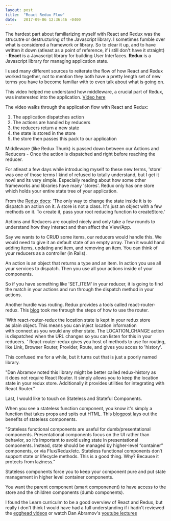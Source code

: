```yaml
---
layout: post
title:  "React Redux Flow"
date:   2017-09-06 12:36:46 -0400
---
```



The hardest part about familiarizing myself with React and Redux was the strucutre or destructuring of the Javascript library. I sometimes fumble over what is considered a framework or library. So to clear it up, and to have written it down (atleast as a point of reference, if i still don't have it straight) - **React** is a Javascript library for building User Interfaces. **Redux** is a Javascript library for managing application state. 

I used many different sources to reiterate the flow of how React and Redux worked together, not to mention they both have a pretty length set of new terms you have to become familiar with to even talk about what is going on.

This video helped me understand how middleware, a crucial part of Redux, was insterested into the application. [Video here](https://www.youtube.com/watch?v=AgO7YcJeBh4)

The video walks through the application flow with React and Redux:

1. The application dispatches action
2. The actions are handled by reducers
3. the reducers return a new state
4. the state is stored in the store
5. the store then passes this pack to our application

Middleware (like Redux Thunk) is passed down between our Actions and Reducers - Once the action is dispatched and right before reaching the reducer. 

For atleast a few days while introducing myself to these new terms, 'store' was one of those terms I kind of refused to totally understand, but I get it now! and its very simple. Especially reading about how some other frameworks and libraries have many 'stores'. Redux only has one store which holds your entire state tree of your application. 

From the [Redux docs](http://redux.js.org/docs/api/Store.html): 
'The only way to change the state inside it is to dispatch an action on it. A store is not a class. It's just an object with a few methods on it. To create it, pass your root reducing function to createStore.' 

Actions and Reducers are coupled nicely and only take a few rounds to understand how they interact and then affect the View/App. 

Say we wants to to CRUD some items, our reducers would handle this. We would need to give it an default state of an empty array. Then it would hand adding items, updating and item, and removing an item. You can think of your reducers as a controller (in Rails). 

An action is an object that returns a type and an item. In action you use all your services to dispatch. Then you use all your actions inside of your components. 

So if you have something like 'SET_ITEM' in your reducer, it is going to find the match in your actions and run through the dispatch method in your actions.

Another hurdle was routing. Redux provides a tools called react-router-redux. This [blog](https://blog.marvelapp.com/managing-the-url-in-a-redux-app/) took me through the steps of how to use the router. 

'With react-router-redux the location state is kept in your redux store as plain object. This means you can inject location information with connect as you would any other state. The LOCATION_CHANGE action is dispatched when the URL changes so you can listen for this in your reducers.
'
React-router-redux gives you host of methods to use for routing, like Link, Browser Router, Provider, Route, and gives you acces to 'history'.

This confused me for a while, but it turns out that is just a poorly named library. 

"Dan Abramov noted this library might be better called redux-history as it does not require React Router. It simply allows you to keep the location state in your redux store. Additionally it provides utilities for integrating with React Router."

Last, I would like to touch on Stateless and Stateful Components. 

When you see a stateless function component, you know it's simply a function that takes props and spits out HTML. This [blogpost](https://hackernoon.com/react-stateless-functional-components-nine-wins-you-might-have-overlooked-997b0d933dbc) lays out the benefits of stateless components.

"Stateless functional components are useful for dumb/presentational components. Presentational components focus on the UI rather than behavior, so it’s important to avoid using state in presentational components. Instead, state should be managed by higher-level “container” components, or via Flux/Redux/etc. Stateless functional components don’t support state or lifecycle methods. This is a good thing. Why? Because it protects from laziness."

Stateless components force you to keep your component pure and put state management in higher level container components.

You want the parent component (smart componenent) to have access to the store and the children components (dumb components).

I found the Learn curriculm to be a good overview of React and Redux, but really i don't think I would have had a full understanding if i hadn't reviewed the [egghead videos](https://egghead.io/) or watch Dan Abramov's [youtube lectures](https://www.youtube.com/watch?v=xsSnOQynTHs&t=2s)






